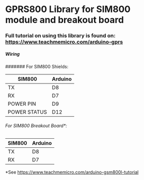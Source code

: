 # GPRS800 Library for SIM800 module and breakout board

### Full tutorial on using this library is found on: https://www.teachmemicro.com/arduino-gprs

##### Wiring

####### For SIM800 Shields:

SIM800 | Arduino
------ | -------
TX|D8
RX|D7
POWER PIN|D9
POWER STATUS|D12

###### For SIM800 Breakout Board*:

SIM800 | Arduino
------ | -------
TX|D8
RX|D7

*See https://www.teachmemicro.com/arduino-gsm800l-tutorial

